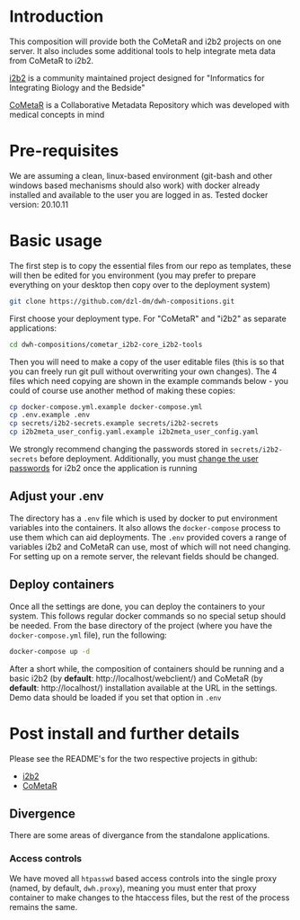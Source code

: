 
# Introduction
This composition will provide both the CoMetaR and i2b2 projects on one server. It also includes some additional tools to help integrate meta data from CoMetaR to i2b2.

[i2b2](https://www.i2b2.org/) is a community maintained project designed for "Informatics for Integrating Biology and the Bedside"

[CoMetaR](https://github.com/dzl-dm/cometar) is a Collaborative Metadata Repository which was developed with medical concepts in mind

# Pre-requisites
We are assuming a clean, linux-based environment (git-bash and other windows based mechanisms should also work) with docker already installed and available to the user you are logged in as.
Tested docker version: 20.10.11

# Basic usage
The first step is to copy the essential files from our repo as templates, these will then be edited for you environment (you may prefer to prepare everything on your desktop then copy over to the deployment system)
```sh
git clone https://github.com/dzl-dm/dwh-compositions.git
```

First choose your deployment type. For "CoMetaR" and "i2b2" as separate applications:
```sh
cd dwh-compositions/cometar_i2b2-core_i2b2-tools
```
Then you will need to make a copy of the user editable files (this is so that you can freely run git pull without overwriting your own changes). The 4 files which need copying are shown in the example commands below - you could of course use another method of making these copies:
```sh
cp docker-compose.yml.example docker-compose.yml
cp .env.example .env
cp secrets/i2b2-secrets.example secrets/i2b2-secrets
cp i2b2meta_user_config.yaml.example i2b2meta_user_config.yaml
```

We strongly recommend changing the passwords stored in `secrets/i2b2-secrets` before deployment. Additionally, you must [change the user passwords](https://github.com/dzl-dm/i2b2#change-default-passwords) for i2b2 once the application is running 

## Adjust your .env
The directory has a `.env` file which is used by docker to put environment variables into the containers. It also allows the `docker-compose` process to use them which can aid deployments. The `.env` provided covers a range of variables i2b2 and CoMetaR can use, most of which will not need changing. For setting up on a remote server, the relevant fields should be changed.

## Deploy containers
Once all the settings are done, you can deploy the containers to your system. This follows regular docker commands so no special setup should be needed. From the base directory of the project (where you have the `docker-compose.yml` file), run the following:
```sh
docker-compose up -d
```

After a short while, the composition of containers should be running and a basic i2b2 (by **default**: http://localhost/webclient/) and CoMetaR (by **default**: http://localhost/) installation available at the URL in the settings. Demo data should be loaded if you set that option in `.env`

# Post install and further details
Please see the README's for the two respective projects in github:
* [i2b2](https://github.com/dzl-dm/i2b2)
* [CoMetaR](https://github.com/dzl-dm/cometar)

## Divergence
There are some areas of divergance from the standalone applications.

### Access controls
We have moved all `htpasswd` based access controls into the single proxy (named, by default, `dwh.proxy`), meaning you must enter that proxy container to make changes to the htaccess files, but the rest of the process remains the same.
